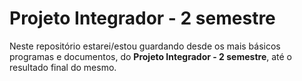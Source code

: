 # Projeto Integrador - 2 semestre
Neste repositório estarei/estou guardando desde os mais básicos programas e documentos, do **Projeto Integrador - 2 semestre**, até o resultado final do mesmo.
